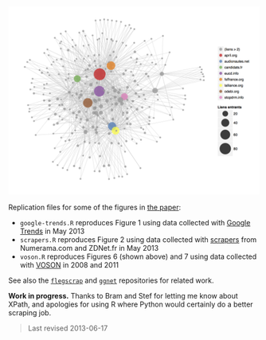 ![](figure.png)

Replication files for some of the figures in [the paper][paper]:

* `google-trends.R` reproduces Figure 1 using data collected with [Google Trends][gtrends] in May 2013
* `scrapers.R` reproduces Figure 2 using data collected with [scrapers][scrapers] from Numerama.com and ZDNet.fr in May 2013
* `voson.R` reproduces Figures 6 (shown above) and 7 using data collected with [VOSON][voson] in 2008 and 2011

See also the [`flegscrap`][flegscrap] and [`ggnet`][ggnet] repositories for related work.

[paper]: /raw/master/paper.pdf
[scrapers]: blob/master/data/scrape.all.R
[gtrends]: https://www.google.com/trends/
[voson]: http://voson.anu.edu.au/
[flegscrap]: https://github.com/briatte/flegscrap/
[ggnet]: https://github.com/briatte/ggnet/

__Work in progress.__ Thanks to Bram and Stef for letting me know about XPath, and apologies for using R where Python would certainly do a better scraping job.

> Last revised 2013-06-17
